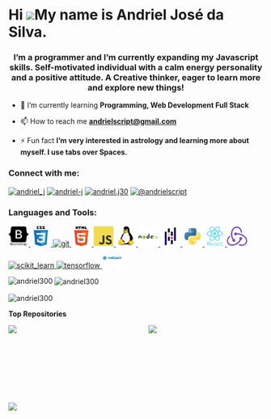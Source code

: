 Hi ![](https://user-images.githubusercontent.com/18350557/176309783-0785949b-9127-417c-8b55-ab5a4333674e.gif)My name is Andriel José da Silva.
==============================================================================================================================================
<h3 align="center">I’m a programmer and I’m currently expanding my Javascript skills. Self-motivated individual with a calm energy personality and a positive attitude. A Creative thinker, eager to learn more and explore new things!</h3>



- 🌱 I’m currently learning **Programming, Web Development Full Stack**

- 📫 How to reach me **andrielscript@gmail.com**

- ⚡ Fun fact **I’m very interested in astrology and learning more about myself. I use tabs over Spaces.**

<h3 align="left">Connect with me:</h3>
<p align="left">
<a href="https://twitter.com/andriel_j" target="blank"><img align="center" src="https://raw.githubusercontent.com/rahuldkjain/github-profile-readme-generator/master/src/images/icons/Social/twitter.svg" alt="andriel_j" height="30" width="40" /></a>
<a href="https://linkedin.com/in/andriel-j" target="blank"><img align="center" src="https://raw.githubusercontent.com/rahuldkjain/github-profile-readme-generator/master/src/images/icons/Social/linked-in-alt.svg" alt="andriel-j" height="30" width="40" /></a>
<a href="https://instagram.com/andriel.j30" target="blank"><img align="center" src="https://raw.githubusercontent.com/rahuldkjain/github-profile-readme-generator/master/src/images/icons/Social/instagram.svg" alt="andriel.j30" height="30" width="40" /></a>
<a href="https://medium.com/@andrielscript" target="blank"><img align="center" src="https://raw.githubusercontent.com/rahuldkjain/github-profile-readme-generator/master/src/images/icons/Social/medium.svg" alt="@andrielscript" height="30" width="40" /></a>
</p>

<h3 align="left">Languages and Tools:</h3>
<p align="left"> <a href="https://getbootstrap.com" target="_blank" rel="noreferrer"> <img src="https://raw.githubusercontent.com/devicons/devicon/master/icons/bootstrap/bootstrap-plain-wordmark.svg" alt="bootstrap" width="40" height="40"/> </a> <a href="https://www.w3schools.com/css/" target="_blank" rel="noreferrer"> <img src="https://raw.githubusercontent.com/devicons/devicon/master/icons/css3/css3-original-wordmark.svg" alt="css3" width="40" height="40"/> </a> <a href="https://git-scm.com/" target="_blank" rel="noreferrer"> <img src="https://www.vectorlogo.zone/logos/git-scm/git-scm-icon.svg" alt="git" width="40" height="40"/> </a> <a href="https://www.w3.org/html/" target="_blank" rel="noreferrer"> <img src="https://raw.githubusercontent.com/devicons/devicon/master/icons/html5/html5-original-wordmark.svg" alt="html5" width="40" height="40"/> </a> <a href="https://developer.mozilla.org/en-US/docs/Web/JavaScript" target="_blank" rel="noreferrer"> <img src="https://raw.githubusercontent.com/devicons/devicon/master/icons/javascript/javascript-original.svg" alt="javascript" width="40" height="40"/> </a> <a href="https://www.linux.org/" target="_blank" rel="noreferrer"> <img src="https://raw.githubusercontent.com/devicons/devicon/master/icons/linux/linux-original.svg" alt="linux" width="40" height="40"/> </a> <a href="https://nodejs.org" target="_blank" rel="noreferrer"> <img src="https://raw.githubusercontent.com/devicons/devicon/master/icons/nodejs/nodejs-original-wordmark.svg" alt="nodejs" width="40" height="40"/> </a> <a href="https://pandas.pydata.org/" target="_blank" rel="noreferrer"> <img src="https://raw.githubusercontent.com/devicons/devicon/2ae2a900d2f041da66e950e4d48052658d850630/icons/pandas/pandas-original.svg" alt="pandas" width="40" height="40"/> </a> <a href="https://www.python.org" target="_blank" rel="noreferrer"> <img src="https://raw.githubusercontent.com/devicons/devicon/master/icons/python/python-original.svg" alt="python" width="40" height="40"/> </a> <a href="https://reactjs.org/" target="_blank" rel="noreferrer"> <img src="https://raw.githubusercontent.com/devicons/devicon/master/icons/react/react-original-wordmark.svg" alt="react" width="40" height="40"/> </a> <a href="https://redux.js.org" target="_blank" rel="noreferrer"> <img src="https://raw.githubusercontent.com/devicons/devicon/master/icons/redux/redux-original.svg" alt="redux" width="40" height="40"/> </a> <a href="https://scikit-learn.org/" target="_blank" rel="noreferrer"> <img src="https://upload.wikimedia.org/wikipedia/commons/0/05/Scikit_learn_logo_small.svg" alt="scikit_learn" width="40" height="40"/> </a> <a href="https://www.tensorflow.org" target="_blank" rel="noreferrer"> <img src="https://www.vectorlogo.zone/logos/tensorflow/tensorflow-icon.svg" alt="tensorflow" width="40" height="40"/> </a> <a href="https://webpack.js.org" target="_blank" rel="noreferrer"> <img src="https://raw.githubusercontent.com/devicons/devicon/d00d0969292a6569d45b06d3f350f463a0107b0d/icons/webpack/webpack-original-wordmark.svg" alt="webpack" width="40" height="40"/> </a> </p>

<p><img align="left" src="https://github-readme-stats.vercel.app/api/top-langs?username=andriel300&show_icons=true&theme=onedark&locale=en&layout=compact" alt="andriel300" /></p>

<p>&nbsp;<img align="center" src="https://github-readme-stats.vercel.app/api?username=andriel300&show_icons=true&theme=onedark&locale=en" alt="andriel300" /></p>

<p><img align="center" src="https://github-readme-streak-stats.herokuapp.com/?user=andriel300&theme=dark" alt="andriel300" /></p>

<b>Top Repositories</b>

<div width="100%" align="center"><a href="https://github.com/andriel300/trader-landing-page" align="left"><img align="left" width="45%" src="https://github-readme-stats.vercel.app/api/pin/?username=andriel300&repo=trader-landing-page&title_color=22c55e&text_color=ffffff&icon_color=ec4899&bg_color=1c1917&hide_border=true&locale=en" /></a><a href="https://github.com/andriel300/robotfriends" align="right"><img align="right" width="45%" src="https://github-readme-stats.vercel.app/api/pin/?username=andriel300&repo=robotfriends&title_color=22c55e&text_color=ffffff&icon_color=ec4899&bg_color=1c1917&hide_border=true&locale=en" /></a></div><br /><br /><br /><br /><br /><br /><br />
<br /><br />
<div width="100%" align="center"><a href="https://github.com/andriel300/background-generator" align="left"><img align="left" width="45%" src="https://github-readme-stats.vercel.app/api/pin/?username=andriel300&repo=background-generator&title_color=22c55e&text_color=ffffff&icon_color=ec4899&bg_color=1c1917&hide_border=true&locale=en" /></a></div>
